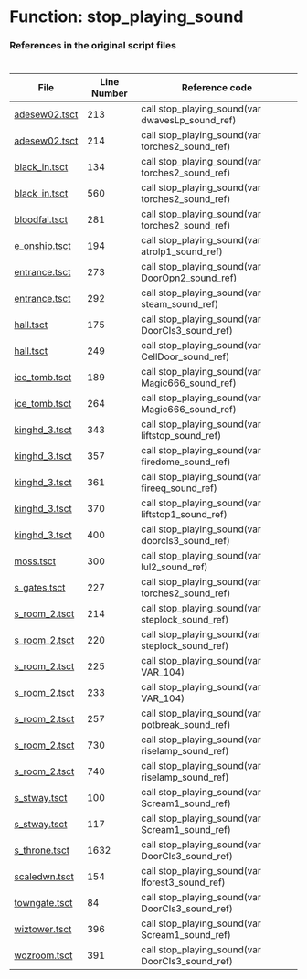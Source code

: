 # Function: stop_playing_sound 
### References in the original script files

#

| File | Line Number | Reference code |
| --- | --- | --- |
| [adesew02.tsct](../../../out/adesew02.tsct#L213) | 213 | call stop_playing_sound(var dwavesLp_sound_ref) |
| [adesew02.tsct](../../../out/adesew02.tsct#L214) | 214 | call stop_playing_sound(var torches2_sound_ref) |
| [black_in.tsct](../../../out/black_in.tsct#L134) | 134 | call stop_playing_sound(var torches2_sound_ref) |
| [black_in.tsct](../../../out/black_in.tsct#L560) | 560 | call stop_playing_sound(var torches2_sound_ref) |
| [bloodfal.tsct](../../../out/bloodfal.tsct#L281) | 281 | call stop_playing_sound(var torches2_sound_ref) |
| [e_onship.tsct](../../../out/e_onship.tsct#L194) | 194 | call stop_playing_sound(var atrolp1_sound_ref) |
| [entrance.tsct](../../../out/entrance.tsct#L273) | 273 | call stop_playing_sound(var DoorOpn2_sound_ref) |
| [entrance.tsct](../../../out/entrance.tsct#L292) | 292 | call stop_playing_sound(var steam_sound_ref) |
| [hall.tsct](../../../out/hall.tsct#L175) | 175 | call stop_playing_sound(var DoorCls3_sound_ref) |
| [hall.tsct](../../../out/hall.tsct#L249) | 249 | call stop_playing_sound(var CellDoor_sound_ref) |
| [ice_tomb.tsct](../../../out/ice_tomb.tsct#L189) | 189 | call stop_playing_sound(var Magic666_sound_ref) |
| [ice_tomb.tsct](../../../out/ice_tomb.tsct#L264) | 264 | call stop_playing_sound(var Magic666_sound_ref) |
| [kinghd_3.tsct](../../../out/kinghd_3.tsct#L343) | 343 | call stop_playing_sound(var liftstop_sound_ref) |
| [kinghd_3.tsct](../../../out/kinghd_3.tsct#L357) | 357 | call stop_playing_sound(var firedome_sound_ref) |
| [kinghd_3.tsct](../../../out/kinghd_3.tsct#L361) | 361 | call stop_playing_sound(var fireeq_sound_ref) |
| [kinghd_3.tsct](../../../out/kinghd_3.tsct#L370) | 370 | call stop_playing_sound(var liftstop1_sound_ref) |
| [kinghd_3.tsct](../../../out/kinghd_3.tsct#L400) | 400 | call stop_playing_sound(var doorcls3_sound_ref) |
| [moss.tsct](../../../out/moss.tsct#L300) | 300 | call stop_playing_sound(var lul2_sound_ref) |
| [s_gates.tsct](../../../out/s_gates.tsct#L227) | 227 | call stop_playing_sound(var torches2_sound_ref) |
| [s_room_2.tsct](../../../out/s_room_2.tsct#L214) | 214 | call stop_playing_sound(var steplock_sound_ref) |
| [s_room_2.tsct](../../../out/s_room_2.tsct#L220) | 220 | call stop_playing_sound(var steplock_sound_ref) |
| [s_room_2.tsct](../../../out/s_room_2.tsct#L225) | 225 | call stop_playing_sound(var VAR_104) |
| [s_room_2.tsct](../../../out/s_room_2.tsct#L233) | 233 | call stop_playing_sound(var VAR_104) |
| [s_room_2.tsct](../../../out/s_room_2.tsct#L257) | 257 | call stop_playing_sound(var potbreak_sound_ref) |
| [s_room_2.tsct](../../../out/s_room_2.tsct#L730) | 730 | call stop_playing_sound(var riselamp_sound_ref) |
| [s_room_2.tsct](../../../out/s_room_2.tsct#L740) | 740 | call stop_playing_sound(var riselamp_sound_ref) |
| [s_stway.tsct](../../../out/s_stway.tsct#L100) | 100 | call stop_playing_sound(var Scream1_sound_ref) |
| [s_stway.tsct](../../../out/s_stway.tsct#L117) | 117 | call stop_playing_sound(var Scream1_sound_ref) |
| [s_throne.tsct](../../../out/s_throne.tsct#L1632) | 1632 | call stop_playing_sound(var DoorCls3_sound_ref) |
| [scaledwn.tsct](../../../out/scaledwn.tsct#L154) | 154 | call stop_playing_sound(var lforest3_sound_ref) |
| [towngate.tsct](../../../out/towngate.tsct#L84) | 84 | call stop_playing_sound(var DoorCls3_sound_ref) |
| [wiztower.tsct](../../../out/wiztower.tsct#L396) | 396 | call stop_playing_sound(var Scream1_sound_ref) |
| [wozroom.tsct](../../../out/wozroom.tsct#L391) | 391 | call stop_playing_sound(var DoorCls3_sound_ref) |
